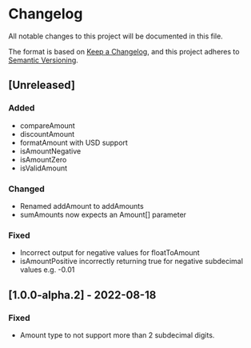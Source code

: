 # Changelog

All notable changes to this project will be documented in this file.

The format is based on [Keep a Changelog](https://keepachangelog.com/en/1.0.0/),
and this project adheres to [Semantic Versioning](https://semver.org/spec/v2.0.0.html).

## [Unreleased]

### Added

- compareAmount
- discountAmount
- formatAmount with USD support
- isAmountNegative
- isAmountZero
- isValidAmount

### Changed

- Renamed addAmount to addAmounts
- sumAmounts now expects an Amount[] parameter

### Fixed

- Incorrect output for negative values for floatToAmount
- isAmountPositive incorrectly returning true for negative subdecimal values e.g. -0.01

## [1.0.0-alpha.2] - 2022-08-18

### Fixed

- Amount type to not support more than 2 subdecimal digits.
